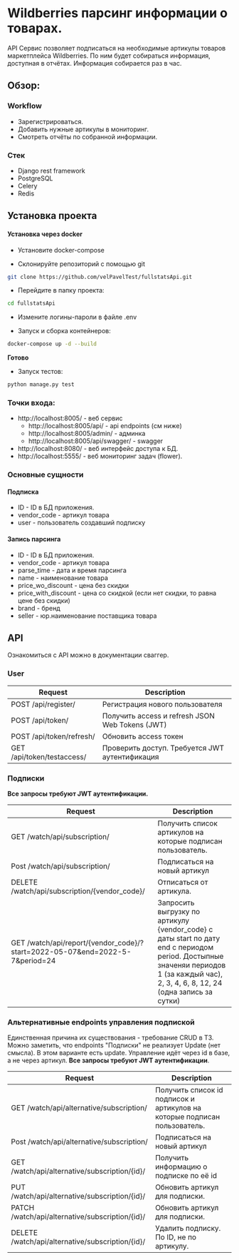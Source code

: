 # Wildberries парсинг информации о товарах.
API Сервис позволяет подписаться на необходимые артикулы товаров маркетплейса Wildberries. По ним будет собираться информация, доступная в отчётах. Информация собирается раз в час.

## Обзор:
### Workflow
* Зарегистрироваться.
* Добавить нужные артикулы в мониторинг.
* Смотреть отчёты по собранной информации.
 
### Стек
* Django rest framework
* PostgreSQL
* Celery
* Redis
## Установка проекта
#### Установка через docker
* Установите docker-compose

* Склонируйте репозиторий с помощью git
 ```bash
git clone https://github.com/velPavelTest/fullstatsApi.git
```

* Перейдите в папку проекта:
```bash
cd fullstatsApi
```

* Измените логины-пароли в файле .env

* Запуск и сборка контейнеров:
```bash
docker-compose up -d --build
```
**Готово**
* Запуск тестов:
```bash
python manage.py test
```

### Точки входа:
* http://localhost:8005/ - веб сервис
  * http://localhost:8005/api/ - api endpoints (см ниже)
  * http://localhost:8005/admin/ - админка
  * http://localhost:8005/api/swagger/ - swagger
* http://localhost:8080/ - веб интерфейс доступа к БД.
* http://localhost:5555/ - веб мониторинг задач (flower).

### Основные сущности
#### Подписка
* ID - ID в БД приложения.
* vendor_code - артикул товара
* user - пользователь создавший подписку

#### Запись парсинга
* ID - ID в БД приложения.
* vendor_code - артикул товара
* parse_time - дата и время парсинга
* name - наименование товара
* price_wo_discount - цена без скидки
* price_with_discount - цена со скидкой (если нет скидки, то равна цене без скидки)
* brand - бренд
* seller - юр.наименование поставщика товара


## API
Ознакомиться с API можно в документации сваггер.
### User
| Request                     | Description                                     |
|-----------------------------|-------------------------------------------------|
| POST /api/register/         | Регистрация нового пользователя                 |
| POST /api/token/            | Получить access и refresh JSON Web Tokens (JWT) |
| POST /api/token/refresh/    | Обновить access токен                           |
| GET  /api/token/testaccess/ | Проверить доступ. Требуется JWT аутентификация  | 


### Подписки
**Все запросы требуют JWT аутентификации.**

| Request                                                                      | Description                                                                                                                                                                          |
|------------------------------------------------------------------------------|--------------------------------------------------------------------------------------------------------------------------------------------------------------------------------------|
| GET  /watch/api/subscription/                                                | Получить список артикулов на которые подписан пользователь.                                                                                                                          |
| Post /watch/api/subscription/                                                | Подписаться на новый артикул                                                                                                                                                         |
| DELETE /watch/api/subscription/{vendor_code}/                                | Отписаться от артикула.                                                                                                                                                              |
| GET /watch/api/report/{vendor_code}/?start=2022-05-07&end=2022-5-7&period=24 | Запросить выгрузку по артикулу {vendor_code} с даты start по дату end с периодом period. Достыпные значеняи периодов 1 (за каждый час), 2, 3, 4, 6, 8, 12, 24 (одна запись за сутки) |                                                                                                                                                              |

### Альтернативные endpoints управления подпиской
Единственная причина их существования - требование CRUD в ТЗ. Можно заметить, что endpoints "Подписки" не реализует Update (нет смысла). В этом варианте есть update. Управление идёт через id в базе, а не через артикул.
**Все запросы требуют JWT аутентификации**.

| Request                                          | Description                                                               |
|--------------------------------------------------|---------------------------------------------------------------------------|
| GET  /watch/api/alternative/subscription/        | Получить список id подписок и артикулов на которые подписан пользователь. |
| Post /watch/api/alternative/subscription/        | Подписаться на новый артикул                                              |
| GET /watch/api/alternative/subscription/{id}/    | Получить информацию о подписке по её id                                   |
| PUT /watch/api/alternative/subscription/{id}/    | Обновить артикул для подписки.                                            |
| PATCH /watch/api/alternative/subscription/{id}/  | Обновить артикул для подписки.                                            |
| DELETE /watch/api/alternative/subscription/{id}/ | Удалить подписку. По ID, не по артикулу.                                  |
